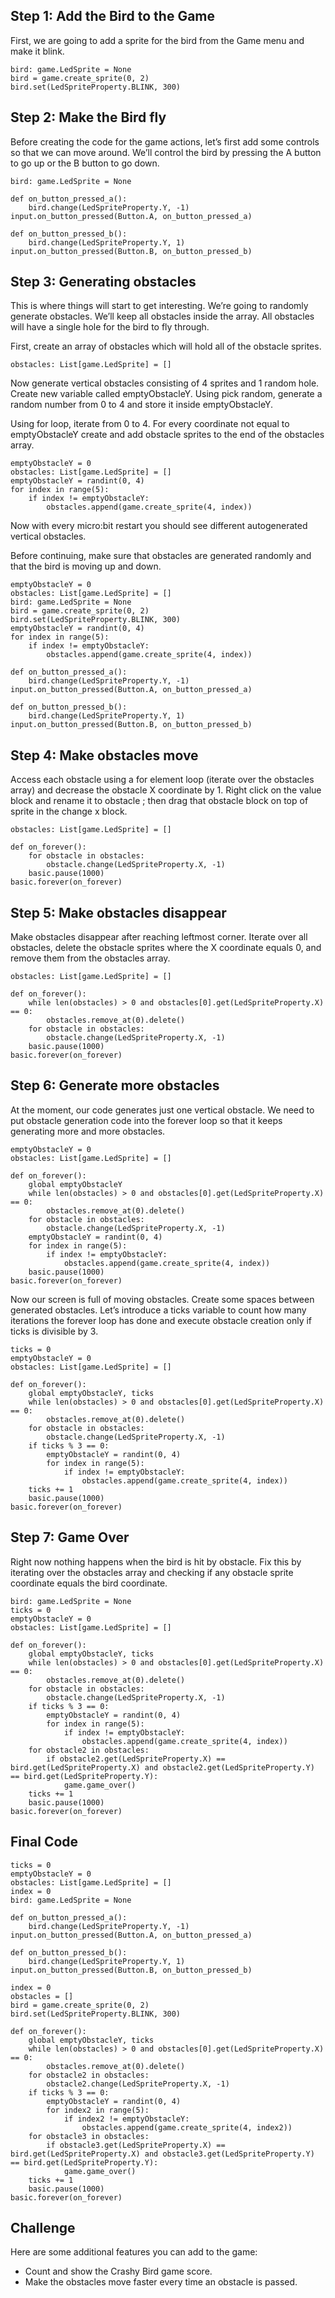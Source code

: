 ## Step 1: Add the Bird to the Game
First, we are going to add a sprite for the bird from the Game menu and make it blink.
```
bird: game.LedSprite = None
bird = game.create_sprite(0, 2)
bird.set(LedSpriteProperty.BLINK, 300)
```
## Step 2: Make the Bird fly
Before creating the code for the game actions, let’s first add some controls so that we can move around. We’ll control the bird by pressing the A button to go up or the B button to go down.
```
bird: game.LedSprite = None

def on_button_pressed_a():
    bird.change(LedSpriteProperty.Y, -1)
input.on_button_pressed(Button.A, on_button_pressed_a)

def on_button_pressed_b():
    bird.change(LedSpriteProperty.Y, 1)
input.on_button_pressed(Button.B, on_button_pressed_b)
```
## Step 3: Generating obstacles
This is where things will start to get interesting. We’re going to randomly generate obstacles. We’ll keep all obstacles inside the array. All obstacles will have a single hole for the bird to fly through.

First, create an array of obstacles which will hold all of the obstacle sprites.
```
obstacles: List[game.LedSprite] = []
```
Now generate vertical obstacles consisting of 4 sprites and 1 random hole. Create new variable called emptyObstacleY. Using pick random, generate a random number from 0 to 4 and store it inside emptyObstacleY.

Using for loop, iterate from 0 to 4. For every coordinate not equal to emptyObstacleY create and add obstacle sprites to the end of the obstacles array.

```
emptyObstacleY = 0
obstacles: List[game.LedSprite] = []
emptyObstacleY = randint(0, 4)
for index in range(5):
    if index != emptyObstacleY:
        obstacles.append(game.create_sprite(4, index))
```
Now with every micro:bit restart you should see different autogenerated vertical obstacles.

Before continuing, make sure that obstacles are generated randomly and that the bird is moving up and down.

```
emptyObstacleY = 0
obstacles: List[game.LedSprite] = []
bird: game.LedSprite = None
bird = game.create_sprite(0, 2)
bird.set(LedSpriteProperty.BLINK, 300)
emptyObstacleY = randint(0, 4)
for index in range(5):
    if index != emptyObstacleY:
        obstacles.append(game.create_sprite(4, index))

def on_button_pressed_a():
    bird.change(LedSpriteProperty.Y, -1)
input.on_button_pressed(Button.A, on_button_pressed_a)

def on_button_pressed_b():
    bird.change(LedSpriteProperty.Y, 1)
input.on_button_pressed(Button.B, on_button_pressed_b)
```

## Step 4: Make obstacles move
Access each obstacle using a for element loop (iterate over the obstacles array) and decrease the obstacle X coordinate by 1. Right click on the value block and rename it to obstacle ; then drag that obstacle block on top of sprite in the change x block.
```
obstacles: List[game.LedSprite] = []

def on_forever():
    for obstacle in obstacles:
        obstacle.change(LedSpriteProperty.X, -1)
    basic.pause(1000)
basic.forever(on_forever)
```
## Step 5: Make obstacles disappear
Make obstacles disappear after reaching leftmost corner. Iterate over all obstacles, delete the obstacle sprites where the X coordinate equals 0, and remove them from the obstacles array.
```
obstacles: List[game.LedSprite] = []

def on_forever():
    while len(obstacles) > 0 and obstacles[0].get(LedSpriteProperty.X) == 0:
        obstacles.remove_at(0).delete()
    for obstacle in obstacles:
        obstacle.change(LedSpriteProperty.X, -1)
    basic.pause(1000)
basic.forever(on_forever)
```
## Step 6: Generate more obstacles
At the moment, our code generates just one vertical obstacle. We need to put obstacle generation code into the forever loop so that it keeps generating more and more obstacles.

```
emptyObstacleY = 0
obstacles: List[game.LedSprite] = []

def on_forever():
    global emptyObstacleY
    while len(obstacles) > 0 and obstacles[0].get(LedSpriteProperty.X) == 0:
        obstacles.remove_at(0).delete()
    for obstacle in obstacles:
        obstacle.change(LedSpriteProperty.X, -1)
    emptyObstacleY = randint(0, 4)
    for index in range(5):
        if index != emptyObstacleY:
            obstacles.append(game.create_sprite(4, index))
    basic.pause(1000)
basic.forever(on_forever)
```
Now our screen is full of moving obstacles. Create some spaces between generated obstacles. Let’s introduce a ticks variable to count how many iterations the forever loop has done and execute obstacle creation only if ticks is divisible by 3.
```
ticks = 0
emptyObstacleY = 0
obstacles: List[game.LedSprite] = []

def on_forever():
    global emptyObstacleY, ticks
    while len(obstacles) > 0 and obstacles[0].get(LedSpriteProperty.X) == 0:
        obstacles.remove_at(0).delete()
    for obstacle in obstacles:
        obstacle.change(LedSpriteProperty.X, -1)
    if ticks % 3 == 0:
        emptyObstacleY = randint(0, 4)
        for index in range(5):
            if index != emptyObstacleY:
                obstacles.append(game.create_sprite(4, index))
    ticks += 1
    basic.pause(1000)
basic.forever(on_forever)
```
## Step 7: Game Over
Right now nothing happens when the bird is hit by obstacle. Fix this by iterating over the obstacles array and checking if any obstacle sprite coordinate equals the bird coordinate.
```
bird: game.LedSprite = None
ticks = 0
emptyObstacleY = 0
obstacles: List[game.LedSprite] = []

def on_forever():
    global emptyObstacleY, ticks
    while len(obstacles) > 0 and obstacles[0].get(LedSpriteProperty.X) == 0:
        obstacles.remove_at(0).delete()
    for obstacle in obstacles:
        obstacle.change(LedSpriteProperty.X, -1)
    if ticks % 3 == 0:
        emptyObstacleY = randint(0, 4)
        for index in range(5):
            if index != emptyObstacleY:
                obstacles.append(game.create_sprite(4, index))
    for obstacle2 in obstacles:
        if obstacle2.get(LedSpriteProperty.X) == bird.get(LedSpriteProperty.X) and obstacle2.get(LedSpriteProperty.Y) == bird.get(LedSpriteProperty.Y):
            game.game_over()
    ticks += 1
    basic.pause(1000)
basic.forever(on_forever)
```
## Final Code
```
ticks = 0
emptyObstacleY = 0
obstacles: List[game.LedSprite] = []
index = 0
bird: game.LedSprite = None

def on_button_pressed_a():
    bird.change(LedSpriteProperty.Y, -1)
input.on_button_pressed(Button.A, on_button_pressed_a)

def on_button_pressed_b():
    bird.change(LedSpriteProperty.Y, 1)
input.on_button_pressed(Button.B, on_button_pressed_b)

index = 0
obstacles = []
bird = game.create_sprite(0, 2)
bird.set(LedSpriteProperty.BLINK, 300)

def on_forever():
    global emptyObstacleY, ticks
    while len(obstacles) > 0 and obstacles[0].get(LedSpriteProperty.X) == 0:
        obstacles.remove_at(0).delete()
    for obstacle2 in obstacles:
        obstacle2.change(LedSpriteProperty.X, -1)
    if ticks % 3 == 0:
        emptyObstacleY = randint(0, 4)
        for index2 in range(5):
            if index2 != emptyObstacleY:
                obstacles.append(game.create_sprite(4, index2))
    for obstacle3 in obstacles:
        if obstacle3.get(LedSpriteProperty.X) == bird.get(LedSpriteProperty.X) and obstacle3.get(LedSpriteProperty.Y) == bird.get(LedSpriteProperty.Y):
            game.game_over()
    ticks += 1
    basic.pause(1000)
basic.forever(on_forever)
```
## Challenge
Here are some additional features you can add to the game:

* Count and show the Crashy Bird game score.
* Make the obstacles move faster every time an obstacle is passed.

